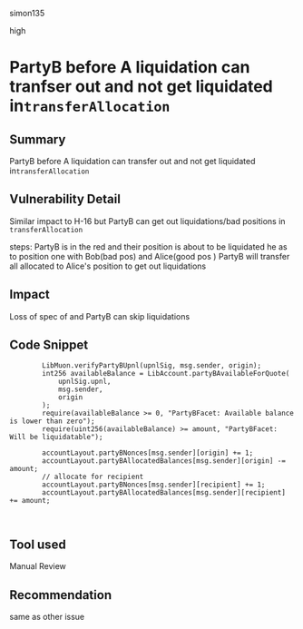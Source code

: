 simon135

high

# PartyB before A liquidation can tranfser out and not get liquidated  in`transferAllocation`

## Summary
PartyB before A liquidation can transfer out and not get liquidated  in`transferAllocation`
## Vulnerability Detail
Similar impact to H-16 but PartyB can get out liquidations/bad positions in `transferAllocation`

steps:
PartyB is in the red and their position is about to be liquidated he as to position one with Bob(bad pos) and Alice(good pos )
PartyB will transfer all allocated to Alice's position to get out liquidations 

## Impact
Loss of spec of and PartyB can skip liquidations 
## Code Snippet
```solidity
        LibMuon.verifyPartyBUpnl(upnlSig, msg.sender, origin);
        int256 availableBalance = LibAccount.partyBAvailableForQuote(
            upnlSig.upnl,
            msg.sender,
            origin
        );
        require(availableBalance >= 0, "PartyBFacet: Available balance is lower than zero");
        require(uint256(availableBalance) >= amount, "PartyBFacet: Will be liquidatable");

        accountLayout.partyBNonces[msg.sender][origin] += 1;
        accountLayout.partyBAllocatedBalances[msg.sender][origin] -= amount;
        // allocate for recipient
        accountLayout.partyBNonces[msg.sender][recipient] += 1;
        accountLayout.partyBAllocatedBalances[msg.sender][recipient] += amount;



```
## Tool used

Manual Review

## Recommendation
same as other issue